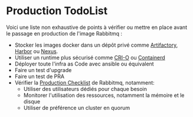 # Production TodoList

Voici une liste non exhaustive de points à vérifier ou mettre en place avant le passage en production de l'image Rabbitmq :

* Stocker les images docker dans un dépôt privé comme [Artifactory](https://jfrog.com/artifactory/), [Harbor](https://goharbor.io/) ou [Nexus](https://www.sonatype.com/products/nexus-repository).
* Utiliser un runtime plus sécurisé comme [CRI-O](https://cri-o.io/) ou [Containerd](https://containerd.io/)
* Déployer toute l'infra as Code avec ansible ou équivalent
* Faire un test d'upgrade
* Faire un test de PRA
* Vérifier la [Production Checklist](https://www.rabbitmq.com/production-checklist.html) de Rabbitmq, notamment: 
  * Utiliser des utilisateurs dédiés pour chaque besoin
  * Monitorer l'utilisation des ressources, notamment la mémoire et le disque
  * Utiliser de préférence un cluster en quorum
